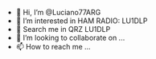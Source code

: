 - 👋 Hi, I’m @Luciano77ARG
- 👀 I’m interested in HAM RADIO: LU1DLP 
- 🌱 Search me in QRZ LU1DLP 
- 💞️ I’m looking to collaborate on ...
- 📫 How to reach me ...

<!---
Luciano77ARG/Luciano77ARG is a ✨ special ✨ repository because its `README.md` (this file) appears on your GitHub profile.
You can click the Preview link to take a look at your changes.
--->
